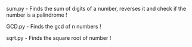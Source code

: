 sum.py - Finds the sum of digits of a number, reverses it and check if the number is a palindrome !

GCD.py - Finds the gcd of n numbers !

sqrt.py - Finds the square root of number ! 
